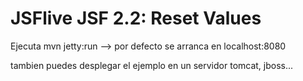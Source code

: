 JSFlive JSF 2.2: Reset Values
=============================

Ejecuta mvn  jetty:run    --> por defecto se arranca en localhost:8080


tambien puedes desplegar el ejemplo en un servidor tomcat, jboss...